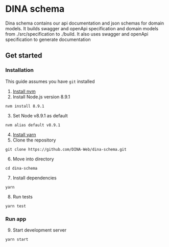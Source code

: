 # DINA schema

Dina schema contains our api documentation and json schemas for domain models.
It builds swagger and openApi specification and domain models from
./src/specification to ./build. It also uses swagger and openApi specification
to generate documentation

## Get started

### Installation

This guide assumes you have `git` installed

1. [Install nvm](https://github.com/creationix/nvm#installation)
2. Install Node.js version 8.9.1

```
nvm install 8.9.1
```

3. Set Node v8.9.1 as default

```
nvm alias default v8.9.1
```

4. [Install yarn](https://yarnpkg.com/lang/en/docs/install/)
5. Clone the repository

```
git clone https://github.com/DINA-Web/dina-schema.git
```

6. Move into directory

```
cd dina-schema
```

7. Install dependencies

```
yarn
```

8. Run tests

```
yarn test
```

### Run app

9. Start development server

```
yarn start
```
